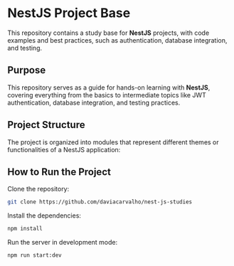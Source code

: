 # NestJS Project Base

This repository contains a study base for **NestJS** projects, with code examples and best practices, such as authentication, database integration, and testing.

## Purpose

This repository serves as a guide for hands-on learning with **NestJS**, covering everything from the basics to intermediate topics like JWT authentication, database integration, and testing practices.

## Project Structure

The project is organized into modules that represent different themes or functionalities of a NestJS application:

## How to Run the Project

Clone the repository:

```bash
git clone https://github.com/daviacarvalho/nest-js-studies
```

Install the dependencies:

```bash
npm install
```

Run the server in development mode:

```bash
npm run start:dev
```

